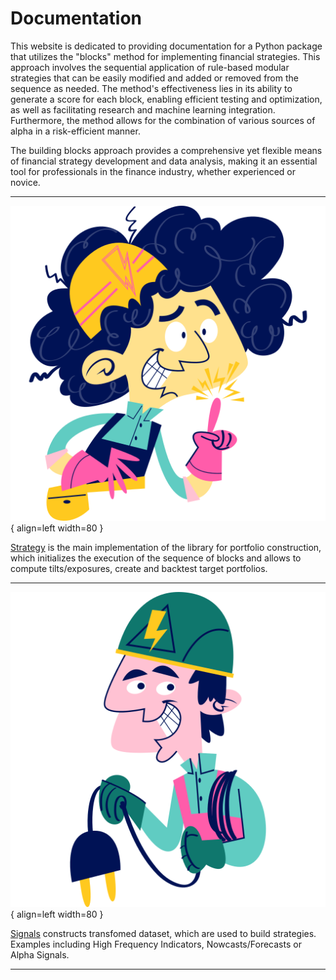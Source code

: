 # Documentation

This website is dedicated to providing documentation for a Python package that utilizes the "blocks" method for implementing financial strategies. This approach involves the sequential application of rule-based modular strategies that can be easily modified and added or removed from the sequence as needed. The method's effectiveness lies in its ability to generate a score for each block, enabling efficient testing and optimization, as well as facilitating research and machine learning integration. Furthermore, the method allows for the combination of various sources of alpha in a risk-efficient manner. 

The building blocks approach provides a comprehensive yet flexible means of financial strategy development and data analysis, making it an essential tool for professionals in the finance industry, whether experienced or novice.

***

<div class="result" markdown>

![Strategy](../assets/images/flaticon_6.png){ align=left width=80 }

[Strategy](./strategy/index.md) is the main implementation of the library for portfolio construction, which initializes the execution of the sequence of blocks and allows to compute tilts/exposures, create and backtest target portfolios.
</div>

***

<div class="result" markdown>

![Signals](../assets/images/flaticon_7.png){ align=left width=80 }

[Signals](./signals/index.md) constructs transfomed dataset, which are used to build strategies. Examples including High Frequency Indicators, Nowcasts/Forecasts or Alpha Signals.
</div>

***